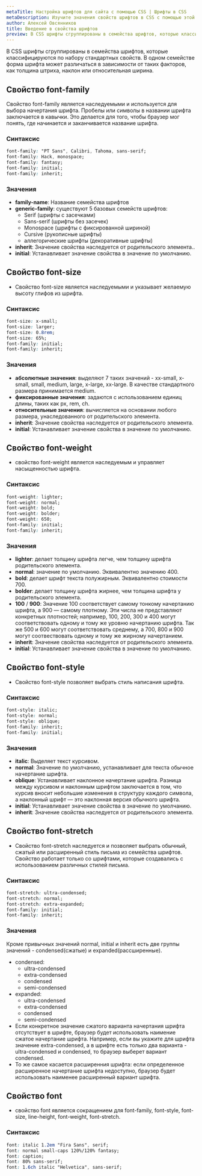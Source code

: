 ```yaml
---
metaTitle: Настройка шрифтов для сайта с помощью CSS | Шрифты в CSS
metaDescription: Изучите значения свойств шрифтов в CSS с помощью этой статьи. Она охватываем все основные свойства шрифта, от font-family до font-stretch | База знаний PurpleSchool
author: Алексей Овсянников
title: Введение в свойства шрифтов
preview: В CSS шрифты сгруппированы в семейства шрифтов, которые классифицируются по набору стандартных свойств....
---
```


В CSS шрифты сгруппированы в семейства шрифтов, которые классифицируются по набору стандартных свойств. В одном семействе форма шрифта может различаться в зависимости от таких факторов, как толщина штриха, наклон или относительная ширина.

## Свойство font-family

Свойство font-family является наследуемыми и используется для выбора начертания шрифта. Пробелы или символы в названии шрифта заключается в кавычки. Это делается для того, чтобы браузер мог понять, где начинается и заканчивается название шрифта.

### Синтаксис

```css
font-family: "PT Sans", Calibri, Tahoma, sans-serif;
font-family: Hack, monospace;
font-family: fantasy;
font-family: initial;
font-family: inherit;
```

### Значения

- **family-name**: Название семейства шрифтов
- **generic-family**: существуют 5 базовых семейств шрифтов:
  - Serif (шрифты с засечками)
  - Sans-serif (шрифты без засечек)
  - Monospace (шрифты с фиксированной шириной)
  - Cursive (рукописные шрифты)
  - аллегорические шрифты (декоративные шрифты)
- **inherit**: Значение свойства наследуется от родительского элемента..
- **initial**: Устанавливает значение свойства в значение по умолчанию.

## Свойство font-size

- Свойство font-size является наследуемыми и указывает желаемую высоту глифов из шрифта.

### Синтаксис

```css
font-size: x-small;
font-size: larger;
font-size: 0.8rem;
font-size: 65%;
font-family: initial;
font-family: inherit;
```

### Значения

- **абсолютные значения**: выделяют 7 таких значений - xx-small, x-small, small, medium, large, x-large, xx-large. В качестве стандартного размера принимается medium.
- **фиксированные значения**: задаются с использованием единиц длины, таких как px, rem, ch.
- **относительные значения**: вычисляется на основании любого размера, унаследованного от родительского элемента.
- **inherit**: Значение свойства наследуется от родительского элемента.
- **initial**: Устанавливает значение свойства в значение по умолчанию.

## Свойство font-weight

- свойство font-weight является наследуемым и управляет насыщенностью шрифта.

### Синтаксис

```css
font-weight: lighter;
font-weight: normal;
font-weight: bold;
font-weight: bolder;
font-weight: 650;
font-family: initial;
font-family: inherit;
```

### Значения

- **lighter**: делает толщину шрифта легче, чем толщину шрифта родительского элемента.
- **normal**: значение по умолчанию. Эквивалентно значению 400.
- **bold**: делает шрифт текста полужирным. Эквивалентно стоимости 700.
- **bolder**: делает толщину шрифта жирнее, чем толщина шрифта у родительского элемента.
- **100** / **900**: Значение 100 соответствует самому тонкому начертанию шрифта, а 900 — самому плотному. Эти числа не представляют конкретных плотностей; например, 100, 200, 300 и 400 могут соответствовать одному и тому же уровню начертанию шрифта. Так же 500 и 600 могут соответствовать среднему, а 700, 800 и 900 могут соотвествовать одному и тому же жирному начертанием.
- **inherit**: Значение свойства наследуется от родительского элемента.
- **initial**: Устанавливает значение свойства в значение по умолчанию.

## Свойство font-style

- Свойство font-style позволяет выбрать стиль написания шрифта.

### Синтаксис

```css
font-style: italic;
font-style: normal;
font-style: oblique;
font-family: inherit;
font-family: initial;
```

### Значения

- **italic**: Выделяет текст курсивом.
- **normal**: Значение по умолчанию, устанавливает для текста обычное начертание шрифта.
- **oblique**: Устанавливает наклонное начертание шрифта. Разница между курсивом и наклонным шрифтом заключается в том, что курсив вносит небольшие изменения в структуру каждого символа, а наклонный шрифт — это наклонная версия обычного шрифта.
- **initial**: Устанавливает значение свойства в значение по умолчанию.
- **inherit**: Значение свойства наследуется от родительского элемента.

## Свойство font-stretch

- Свойство font-stretch наследуется и позволяет выбрать обычный, сжатый или расширенный стиль письма из семейства шрифтов. Свойство работает только со шрифтами, которые создавались с использованием различных стилей письма.

### Синтаксис

```css
font-stretch: ultra-condensed;
font-stretch: normal;
font-stretch: extra-expanded;
font-family: initial;
font-family: inherit;
```

### Значения

Кроме привычных значений normal, initial и inherit есть две группы значений - condensed(сжатые) и expanded(рассширенные).

- condensed:
  - ultra-condensed
  - extra-condensed
  - condensed
  - semi-condensed
- expanded:
  - ultra-condensed
  - extra-condensed
  - condensed
  - semi-condensed
- Если конкретное значение сжатого варианта начертания шрифта отсутствует в шрифте, браузер будет использовать наимение сжатое начертание шрифта. Например, если вы укажите для шрифта значение extra-condensed, а в шрифте есть только два варианта - ultra-condensed и condensed, то браузер выберет вариант condensed.
- То же самое касается расширенния шрифта: если определенное расширенное начертание шрифта недоступно, браузер будет использовать наименее расширенный вариант шрифта.

## Свойство font

- cвойство font является сокращением для font-family, font-style, font-size, line-height, font-weight, font-stretch.

### Синтаксис

```css
font: italic 1.2em "Fira Sans", serif;
font: normal small-caps 120%/120% fantasy;
font: caption;
font: 80% sans-serif;
font: 1.6ch italic "Helvetica", sans-serif;
```

